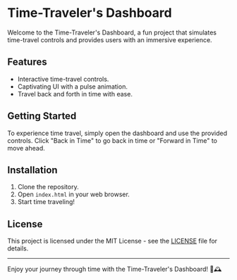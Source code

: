# Time-Traveler's Dashboard

Welcome to the Time-Traveler's Dashboard, a fun project that simulates time-travel controls and provides users with an immersive experience.


## Features

- Interactive time-travel controls.
- Captivating UI with a pulse animation.
- Travel back and forth in time with ease.

## Getting Started

To experience time travel, simply open the dashboard and use the provided controls. Click "Back in Time" to go back in time or "Forward in Time" to move ahead.

## Installation

1. Clone the repository.
2. Open `index.html` in your web browser.
3. Start time traveling!

## License

This project is licensed under the MIT License - see the [LICENSE](LICENSE) file for details.

---

Enjoy your journey through time with the Time-Traveler's Dashboard! 🚀🕰️
